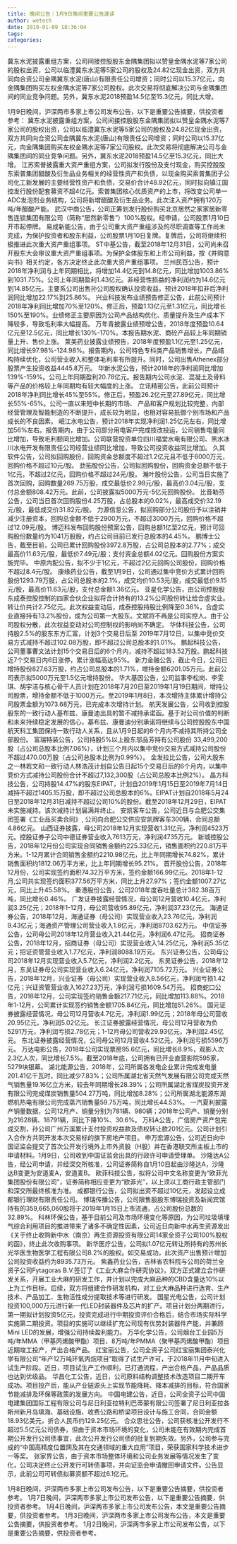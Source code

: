 ```yaml
---
title: 晚间公告｜1月9日晚间重要公告速读
author: wetech
date: 2019-01-09 18:36:04
tags: 
categories: 
---
```

冀东水泥披露重组方案，公司间接控股股东金隅集团拟以赞皇金隅水泥等7家公司的股权出资，公司以临澧冀东水泥等5家公司的股权及24.82亿现金出资，双方共同向合资公司金隅冀东水泥(唐山)有限责任公司增资；同时公司以15.37亿元，向金隅集团购买左权金隅水泥等7家公司股权。此次交易将彻底解决公司与金隅集团间的同业竞争问题。另外，冀东水泥2018预盈14.5亿至15.3亿元，同比大增。
<!-- more -->
1月9日晚间，沪深两市多家上市公司发布公告，以下是重要公告摘要，供投资者参考：
冀东水泥披露重组方案，公司间接控股股东金隅集团拟以赞皇金隅水泥等7家公司的股权出资，公司以临澧冀东水泥等5家公司的股权及24.82亿现金出资，双方共同向合资公司金隅冀东水泥(唐山)有限责任公司增资；同时公司以15.37亿元，向金隅集团购买左权金隅水泥等7家公司股权。此次交易将彻底解决公司与金隅集团间的同业竞争问题。另外，冀东水泥2018预盈14.5亿至15.3亿元，同比大增。
江苏索普披露重大资产重组方案，公司拟发行股份及支付现金，购买控股股东索普集团醋酸及衍生品业务相关的经营性资产和负债，以现金购买索普集团子公司化工新发展的主要经营性资产和负债，交易价合计48.92亿元，同时拟向镇江国控发行股份配套募资不超4亿元。索普集团核心优质资产的上市，将改变公司单一ADC发泡剂业务结构，公司将新增醋酸及衍生品业务。此次注入资产拥有120万吨/年醋酸产能。
武汉中商公告，公司正筹划发行股份购买北京居然之家家居新零售连锁集团有限公司（简称“居然新零售”）100%股权。经申请，公司股票1月10日开市起停牌。
易成新能公告，由于公司重大资产重组涉及的尽职调查等工作尚未完成，为保护投资者和股东利益，公司股票1月10日复牌。复牌后，公司将继续积极推进此次重大资产重组事项。
ST中基公告，截至2018年12月31日，公司尚未召开股东大会审议重大资产重组事项。为保护全体股东和上市公司利益，按《并购意向书》相关约定，各方决定终止此次重大资产重组事项。
兰州民百公告，预计2018年净利润与上年同期相比，将增加14.4亿元到14.8亿元，同比增加1003.86%到1031.75%。公司上年同期盈利1.43亿元。非经营性损益的净利润约为14.6亿元到14.85亿元，主要系公司出售孙公司股权确认投资收益。预计2018年扣非后净利润同比增加22.17%到25.86%。
兴业科技发布业绩预告修正公告，此前公司预计2018年净利同比增加70%至120%。修正后，预盈1.13亿元至1.31亿元，同比增长150%至190%。业绩修正主要原因为公司产品结构优化、质量提升及生产成本下降较多，导致毛利率大幅提高。
万年青披露业绩预增公告，2018年度预盈10.64亿元至12.5亿元，同比增长130%-170%。本报告期水泥、商砼产品较上年同期销量上升、售价上涨。
莱美药业披露业绩预告，2018年度预盈1.1亿元至1.25亿元，同比增长97.98%-124.98%。报告期内，公司特色专科类产品销售增长，产品结构持续优化，公司营业收入和整体毛利率有所提升。同时，公司出售Athenex部分股票产生投资收益4445.8万元。
华新水泥公告，预计2018年的净利润同比增加139%-159%。公司上年同期盈利20.78亿元。报告期内公司水泥、混凝土及骨料等产品的价格较上年同期均有较大幅度的上涨。
立讯精密公告，此前公司预计2018年净利同比增长45%至55%。修正后，预盈26.2亿元至27.89亿元，同比增长55%-65%。公司一直以来短中长期的市场、 产品和客户规划比较完整，内部经营管理及智能制造的不断提升，成长较为明显，也相对容易扺御个别市场和产品成长的不良因素。
岷江水电公告，预计2018年实现净利润1.25亿元左右，同比增加56%左右。报告期内，由于公司部分用电客户完成技改投运，公司销售电量同比增加，导致毛利额同比增加。公司联营投资单位四川福堂水电有限公司、黑水冰川水电开发有限责任公司经营业绩同比增加，导致公司投资收益同比增加。
久其软件公告，公司拟回购股份，回购资金总额度不超过1.2亿元且不低于6000万元，回购价格不超过10元/股。
劲拓股份公告，公司拟回购股份，回购资金总额不低于1亿元，不超过2亿元，回购价格不超过24元/股。
瀚叶股份公告，公司当日实施了首次回购，回购数量269.75万股，成交最低价2.98元/股，最高价3.04元/股，支付总金额808.42万元。此前，公司披露拟5000万元-5亿元回购股份。
比音勒芬公告，公司当日首次回购股份4.25万股，占总股本的0.02%，最高成交价32.19元/股，最低成交价31.82元/股。
力源信息公告，拟回购部分公司股份予以注销并减少注册资本，回购总金额不低于2900万元，不超过3000万元，回购价格不超过12.09元/股。
博迈科发布回购股份预案公告，回购总额1亿至2亿元，预计可回购股份数量约为1041万股股，约占公司目前已发行总股本的4.45%。
鹏博士公告，截至目前，公司已累计回购股份3972.8万股，占公司总股本的2.77%；成交最高价11.63元/股，最低价7.49元/股；支付资金总额4.02亿元。回购股份方案实施完毕。
中原内配公告，拟不少于1亿元，不超过2亿元回购公司股份，回购价格不超过8.4元/股。
康缘药业公告，截至1月9日，公司通过集中竞价方式累计回购股份1293.79万股，占公司总股本的2.1%，成交均价10.53元/股，成交最低价9.15元/股，最高价11.63元/股，支付总金额1.36亿元。
亚星化学公告，由公司控股股东成泰控股控制的四家合伙企业拟将合计持有的13.2%公司股份转让给合虚实业。转让价共计2.75亿元。此次权益变动后，成泰控股持股比例降至0.36%，合虚实业直接持有13.2%股份，成为公司第一大股东。文斌将不再是公司实控人。由于公司股权分散，此次权益变动对公司控制权的影响尚不确定。
华体科技公告，公司持股2.5%的股东东方汇富，计划3个交易日后至 2019年7月12日，以集中竞价交易方式减持不超过102.08万股，即不超过公司总股本的1.01%。
鹏起科技公告，公司董事曹文法计划15个交易日后的6个月内，减持不超过183.52万股。鹏起科技近7个交易日内6日涨停，累计涨幅高达95%。
新力金融公告，截止今日，公司已增持股份827.63万股，约占公司总股本的1.71%，增持金额6201.05万元。此前公司表示拟5000万元至1.5亿元增持股份。
华大基因公告，公司监事李松岗、李雯琪、胡宇洁与核心骨干人员计划在2018年7月20日至2019年1月19日期间，增持公司股票，增持金额不低于1000万元。至2019年1月8日，本次增持主体累计增持公司股票金额为1073.68万元，已完成本次增持计划。
航天发展公告，公司收到控股股东的一致行动人基布兹、康曼迪出具的暂不减持承诺函。基于对公司价值的判断和未来持续稳定发展的信心，基布兹、康曼迪分别承诺将继续与公司控股股东中国航天科工集团保持一致行动人关系，且从1月9日起的6个月内不减持其所持公司全部股份。
富瑞特装公告，公司持股5%以上股东邬品芳持有公司股份 33,499,200股（占公司总股本比例7.06%），计划三个月内以集中竞价交易方式减持公司股份不超过470.00万股（占公司总股本比例为0.99%）。
金发拉比公告，公司大股东之一林若文和一致行动人林浩茂计划自公告日起15个交易日后的6个月内，以集中竞价方式减持公司股份合计不超过7,132,300股（占公司总股本比例2%）。
晶方科技公告，公司持股14.47%的股东EIPAT，计划自2019年1月15日至2019年7月14日减持不超过1405.15万股，即不超过公司总股本的6%。EIPAT计划自2018年5月24日至2018年12月31日减持不超过公司10%的股份。截至2018年12月29日，EIPAT未实施减持。该次减持计划届满并终止。
安凯客车公告，公司近日与合肥公交集团签署《工业品买卖合同》, 公司向合肥公交供应安凯牌客车300辆，合同总额4.86亿元。
山西证券披露，母公司2018年12月实现营收1.31亿元，净利润4523万元。控股证券子公司中德证券营业收入7613万元，净利润4735万元。
新城控股公告，2018年12月份公司实现合同销售金额约225.33亿元，销售面积约220.81万平方米。1-12月累计合同销售金额约2210.98亿元，比上年同期增长74.82%，累计销售面积约1812.06万平方米，比上年同期增长95.21%。
首开股份公告，2018年12月份，公司实现签约面积74.32万平方米，签约金额166.99亿元。2018年1-12月,公司共实现签约面积377.56万平方米，同比上升27.97%；签约金额1007.27亿元，同比上升45.58%。
秦港股份公告，公司2018年度吞吐量总计382.38百万吨，同比增长0.46%。
广发证券披露经营情况，母公司12月营收10.4亿元，净利润3.25亿元；2018年1-12月，母公司营收95.89亿元，净利润37.23亿元。
海通证券公告，2018年12月，海通证券（母公司）实现营业收入23.76亿元，净利润9.43亿元；海通资产管理公司营业收入1.8亿元，净利润8703.62万元。
中信证券公告，公司母公司2018年12月营业收入21.44亿元，净利润6.47亿元。
招商证券公告，2018年12月，招商证券（母公司）实现营业收入14.25亿元，净利润5.35亿元；招证资管营业收入1.77亿元，净利润8088.19万元。
东兴证券公告，公司母公司2018年12月实现营业收入5.7亿元，净利润2.2亿元。
东吴证券公告，2018年12月，东吴证券母公司实现营业收入6.24亿元，净利润7105.72万元。
兴业证券公告，2018年12月，兴业证券（母公司）实现营业收入8.56亿元，净利润亏损1.42亿元；兴证资管营业收入1627.23万元，净利润亏损1609.54万元。
招商蛇口公告，2018年12月，公司实现签约销售金额217.71亿元，同比增加113.88%。2018年1-12月，公司累计实现签约销售金额1705.84亿元，同比增加51.26%。
国元证券披露经营情况，母公司12月营收4.7亿元，净利润1.99亿元；2018年母公司营收20.95亿元，净利润5.02亿元。
长江证券披露经营情况，母公司12月营收为负5291万元，净利润亏损2.78亿元；1-12月母公司营收29.93亿元，净利润2.45亿元。
东北证券披露经营情况，公司母公司12月营收4.52亿元，净利润亏损5596万元。
万达电影公告，2018年公司实现票房95.6亿元，同比增长8.9%，观影人次2.3亿人次，同比增长7.5%。截至2018年底，公司拥有已开业直营影院595家，5279块银幕。
湖北能源公告，2018年，公司所属各发电企业累计完成发电量201.41亿千瓦时，同比减少7.83%；公司所属湖北省天然气发展有限公司完成天然气销售量19.16亿立方米，较去年同期增长28.39%；公司所属湖北省煤炭投资开发有限公司完成煤炭销售量504.27万吨，同比增加8.28%；公司所属湖北能源东湖燃机热电有限公司完成蒸汽销售量59.75万吨，同比增长44.53%。
一汽夏利披露产销量数据，公司12月产、销量分别为781辆、980辆；2018年公司产、销量分别为21628辆、18791辆，同比下降10%、30.6%。
万科A公告，广信房产资产包完成交割，孙公司广州万溪累计支付投资权益款及债权转让款201亿元。公司计划引入合作方共同开发本次交易标的旗下房地产项目。
申万宏源公告，公司近日向中国证监会提交了首次公开发行境外上市外资股（H股）并在香港联交所主板上市的申请材料。1月9日，公司收到中国证监会出具的行政许可申请受理单。
沙隆达A公告，经公司申请，并经深交所核准，公司证券简称自1月10日起由沙隆达A，沙隆达B变更为安道麦A，安道麦B。
欧菲科技公告，拟将公司中文名称变更为“欧菲光集团股份有限公司”，证券简称相应变更为“欧菲光”，以上须以工商行政主管部门和深交所最终核准为准。
成都银行公告，公司拟出资不超过10亿元，发起设立成都银行理财有限责任公司。
博瑞传播公告，公司限售股股东博瑞投资及新闻宾馆持有的359,665,060股将于2019年1月15日上市流通，占公司股份总数的32.89%。
科林环保公告，基于目前公司及市场环境变化等原因，为公司垃圾填埋气综合利用项目的推进带来了诸多不确定性因素，公司近日向新中水再生资源发出《关于终止收购新中水（南京）再生资源投资有限公司14家全资子公司100%股权的函》，终止此次收购事项。
新华医疗公告，公司拟1.07亿元转让所持有的苏州长光华医生物医学工程有限公司8.2%的股权。如交易成功，此次资产出售预计增加公司投资收益约为8935.73万元。
紫鑫药业公告，吉林省农科院与公司的荷兰全资子公司Fytagoras B.V.签订了《工业大麻合作研究协议》，双方正式建立合作研发关系，开展工业大麻的研发工作，并计划以完成大麻品种的CBD含量达10%以上为工作目标。后续，双方将组建合作研发机构，对工业大麻品种进行选育、生产技术、产品加工、生物活性成分提取技术等进行研发。
国星光电公告，公司计划投资100,000万元进行新一代LED封装器件及芯片的扩产。项目计划分两期进行，第一期拟计划投资5亿元，投资完成进行中期投资评价合格后，结合市场实际科学实施第二期投资。项目的实施可以继续扩充公司现有优势封装器件产能，并兼顾Mini LED的发展，增强公司持续盈利能力。
万华化学公告，公司烟台工业园5万吨/年MMA（甲基丙烯酸甲酯）项目、8万吨/年PMMA（聚甲基丙烯酸甲酯）项目近期竣工投产，产出合格产品。
红宝丽公告，公司全资子公司红宝丽集团泰兴化学有限公司“年产12万吨环氧丙烷项目”取得了试生产许可，于2018年11月中旬进入试生产阶段。近日，项目试生产工作顺利，已打通流程，产出合格产品，产品品质也达到优级品。
华昌化工公告，近日，公司原料结构调整技术改造项目二期开车成功。项目投产后，能从产业链源头上实现节能降耗、降本减排的目标，符合国家节能减排及环保等政策的发展方向。
中国电建公告，近日，公司全资子公司中国电建集团国际工程有限公司与尼日利亚拉特利巴蒂蒙有限公司签署了尼日利亚拉各斯州新月岛填海、基础设施、收费公路和桥梁项目设计与施工合同，合同金额18.93亿美元，折合人民币约129.25亿元。
合众思壮公告，公司获核准公开发行不超过5.5亿元公司债券，但由于资本市场环境的变化，公司未能在有效期内完成首期公开发行公司债事宜，此次公开发行公司债的批复到期失效。另外，公司参与完成的“中国高精度位置网及其在交通领域的重大应用”项目，荣获国家科学技术进步一等奖。
张家界公告，由于资本市场整体环境和公司业务发展等情况发生了变化，公司决定终止公开发行可转债事项，并向证监会申请撤回申请文件。公告显示，此前公司可转债拟募资额不超过6.1亿元。
 
 
1月8日晚间，沪深两市多家上市公司发布公告，以下是重要公告摘要，供投资者参考。
1月7日晚间，沪深两市多家上市公司发布公告，以下是重要公告摘要，供投资者参考。
1月4日晚间，沪深两市多家上市公司发布公告，本文是重要公告摘要，供投资者参考。
1月3日晚间，沪深两市多家上市公司发布公告，本文是重要公告摘要，供投资者参考。
1月2日晚间，沪深两市多家上市公司发布公告，以下是重要公告摘要，供投资者参考。
